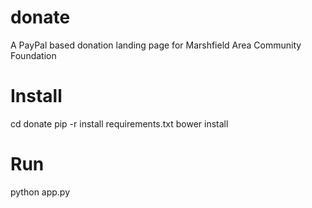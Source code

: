 donate
======

A PayPal based donation landing page for Marshfield Area Community Foundation

Install
===
cd donate
pip -r install requirements.txt
bower install

Run
===
python app.py
